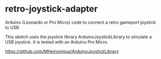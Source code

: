 # retro-joystick-adapter
Arduino (Leonardo or Pro Micro) code to connect a retro gameport joystick to USB

This sketch uses the joystick library ArduinoJoystickLibrary to simulate a
USB joystick. It is tested with an Arduino Pro Micro.

https://github.com/MHeironimus/ArduinoJoystickLibrary
